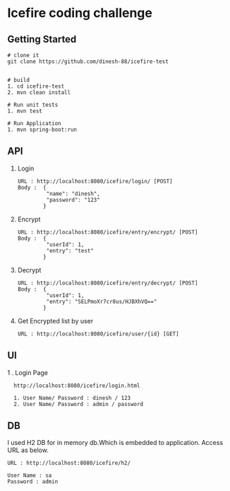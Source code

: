 # Icefire coding  challenge

Getting Started
---------------

```
# clone it
git clone https://github.com/dinesh-88/icefire-test


# build 
1. cd icefire-test
2. mvn clean install

# Run unit tests
1. mvn test

# Run Application
1. mvn spring-boot:run
```

## API

1. Login  
    ```
    URL : http://localhost:8080/icefire/login/ [POST]
    Body :  {
             "name": "dinesh",
             "password": "123"
            }          
    ```
2. Encrypt  

    ```
    URL : http://localhost:8080/icefire/entry/encrypt/ [POST]
    Body :  {
             "userId": 1,
             "entry": "test"
            }          
    ```  
3. Decrypt  

    ```
    URL : http://localhost:8080/icefire/entry/decrypt/ [POST]
    Body :  {
             "userId": 1,
             "entry": "SELPmoXr7cr8us/HJBXhVQ=="
            }          
    ```      
4. Get Encrypted list by user  

    ```
    URL : http://localhost:8080/icefire/user/{id} [GET]       
    ```    
    
## UI

1 . Login Page 

      http://localhost:8080/icefire/login.html
      
      1. User Name/ Password : dinesh / 123
      2. User Name/ Password : admin / password
      
## DB 

I used H2 DB for in memory db.Which is embedded to application. Access URL as below.

```
URL : http://localhost:8080/icefire/h2/

User Name : sa
Password : admin

``` 
       
      
  
